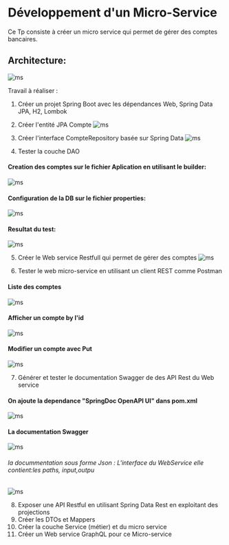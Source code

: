 # Développement d'un Micro-Service

Ce Tp consiste à créer un micro service qui permet de gérer des comptes bancaires.

## Architecture:
![ms](./captures/architecture.jpg)


Travail à réaliser  :

1. Créer un projet Spring Boot avec les dépendances Web, Spring Data JPA, H2, Lombok

2. Créer l'entité JPA Compte
![ms](./captures/2.png)

3. Créer l'interface CompteRepository basée sur Spring Data
![ms](./captures/3.png)

4. Tester la couche DAO
#### Creation des comptes sur le fichier Aplication en utilisant le builder:
![ms](./captures/4.png)

#### Configuration de la DB sur le fichier properties:
![ms](./captures/5.png)

#### Resultat du test:
![ms](./captures/6.png)

5. Créer le Web service Restfull qui permet de gérer des comptes
![ms](./captures/7.png)

6. Tester le web micro-service en utilisant un client REST comme Postman
#### Liste des comptes
![ms](./captures/8.png)

#### Afficher un compte by l'id
![ms](./captures/9.png)

#### Modifier un compte avec Put
![ms](./captures/10.png)

7. Générer et tester le documentation Swagger de des API Rest du Web service
#### On ajoute la dependance "SpringDoc OpenAPI UI" dans pom.xml
![ms](./captures/11.png)

#### La documentation Swagger
![ms](./captures/12.png)
###### la docummentation sous forme Json : L'interface du WebService elle contient:les paths, input,outpu
![ms](./captures/13.png)

8. Exposer une API Restful en utilisant Spring Data Rest en exploitant des projections
9. Créer les DTOs et Mappers
10. Créer la couche Service (métier) et du micro service
11. Créer un Web service GraphQL pour ce Micro-service

